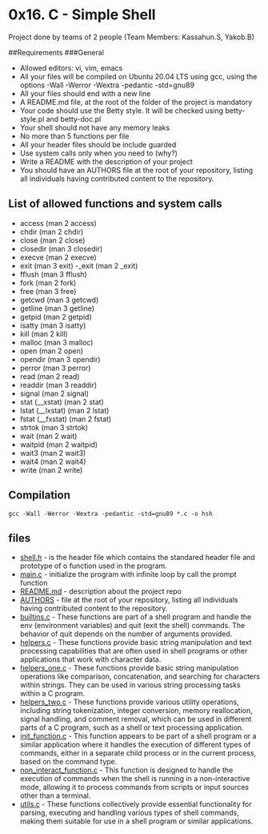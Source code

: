 # 0x16. C - Simple Shell
 Project done by teams of 2 people (Team Members: Kassahun.S, Yakob.B)

##Requirements
###General
- Allowed editors: vi, vim, emacs
- All your files will be compiled on Ubuntu 20.04 LTS using gcc, using the options -Wall -Werror -Wextra -pedantic -std=gnu89
- All your files should end with a new line
- A README.md file, at the root of the folder of the project is mandatory
- Your code should use the Betty style. It will be checked using betty-style.pl and betty-doc.pl
- Your shell should not have any memory leaks
- No more than 5 functions per file
- All your header files should be include guarded
- Use system calls only when you need to (why?)
- Write a README with the description of your project
- You should have an AUTHORS file at the root of your repository, listing all individuals having contributed content to the repository.

## List of allowed functions and system calls
- access (man 2 access)
- chdir (man 2 chdir)
- close (man 2 close)
- closedir (man 3 closedir)
- execve (man 2 execve)
- exit (man 3 exit)
-_exit (man 2 _exit)
- fflush (man 3 fflush)
- fork (man 2 fork)
- free (man 3 free)
- getcwd (man 3 getcwd)
- getline (man 3 getline)
- getpid (man 2 getpid)
- isatty (man 3 isatty)
- kill (man 2 kill)
- malloc (man 3 malloc)
- open (man 2 open)
- opendir (man 3 opendir)
- perror (man 3 perror)
- read (man 2 read)
- readdir (man 3 readdir)
- signal (man 2 signal)
- stat (__xstat) (man 2 stat)
- lstat (__lxstat) (man 2 lstat)
- fstat (__fxstat) (man 2 fstat)
- strtok (man 3 strtok)
- wait (man 2 wait)
- waitpid (man 2 waitpid)
- wait3 (man 2 wait3)
- wait4 (man 2 wait4)
- write (man 2 write)

## Compilation
`gcc -Wall -Werror -Wextra -pedantic -std=gnu89 *.c -o hsh`

## files
- [shell.h](https://github.com/Yakob72119/simple_shell/blob/master/shell.h) - is the header file which contains the standared header file and prototype of o function used in the program.
- [main.c](https://github.com/Yakob72119/simple_shell/blob/master/main.c) - initialize the program with infinite loop by call the prompt function
- [README.md](https://github.com/Yakob72119/simple_shell/blob/master/README.md) - description about the project repo
- [AUTHORS](https://github.com/Yakob72119/simple_shell/blob/master/AUTHORS) - file at the  root of your repository, listing all individuals having contributed content to the repository. 
- [builtins.c](https://github.com/Yakob72119/simple_shell/blob/master/builtins.c) - These functions are part of a shell program and handle the env (environment variables) and quit (exit the shell) commands. The behavior of quit depends on the number of arguments provided.
- [helpers.c](https://github.com/Yakob72119/simple_shell/blob/master/helpers.c) - These functions provide basic string manipulation and text processing capabilities that are often used in shell programs or other applications that work with character data.
- [helpers_one.c](https://github.com/Yakob72119/simple_shell/blob/master/helpers_one.c) - These functions provide basic string manipulation operations like comparison, concatenation, and searching for characters within strings. They can be used in various string processing tasks within a C program.
- [helpers_two.c](https://github.com/Yakob72119/simple_shell/blob/master/helpers_two.c) - These functions provide various utility operations, including string tokenization, integer conversion, memory reallocation, signal handling, and comment removal, which can be used in different parts of a C program, such as a shell or text processing application.
- [init_function.c](https://github.com/Yakob72119/simple_shell/blob/master/init_function.c) - This function appears to be part of a shell program or a similar application where it handles the execution of different types of commands, either in a separate child process or in the current process, based on the command type.
- [non_interact_function.c](https://github.com/Yakob72119/simple_shell/blob/master/non_interact_function.c) - This function is designed to handle the execution of commands when the shell is running in a non-interactive mode, allowing it to process commands from scripts or input sources other than a terminal.
- [utils.c](https://github.com/Yakob72119/simple_shell/blob/master/utils.c) - These functions collectively provide essential functionality for parsing, executing and handling various types of shell commands, making them suitable for use in a shell program or similar applications.

